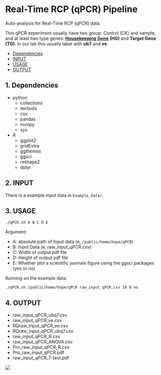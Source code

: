 # Real-Time RCP (qPCR) Pipeline
Auto-analysis for Real-Time RCP (qPCR) data.

This qPCR experiment usually have two group: Control (CK) and sample, and at least two type genes: **[Housekeeping Gene](https://en.wikipedia.org/wiki/Housekeeping_gene) (HG)** and **Target Gene (TG)**. In our lab this usually label with **ub7** and **ve**.

* [Dependencies](#Dependencies)
* [INPUT](#INPUT)
* [USAGE](#USAGE)
* [OUTPUT](#OUTPUT)
## 1. Dependencies
- python
  - collections
  - itertools
  - csv
  - pandas
  - numpy
  - sys
- R
  - ggplot2
  - gridExtra
  - ggthemes
  - ggsci
  - reshape2
  - dplyr
## 2. INPUT
There is a example input data in `Example_data/`.
## 3. USAGE
```
./qPCR.sh A B C D E
```
Argument:
- A: absolute path of Input data (e, `/public/home/hope/qPCR`)
- B: Input Data (e, raw_input_qPCR.csv)
- C: Width of output pdf file
- D: Height of output pdf file
- E: Whether plot a scientific journals figure using the ggsci packages (yes or no)

Running on the example data:
```
./qPCR.sh /public/home/hope/qPCR raw_input_qPCR.csv 18 8 no
```

## 4. OUTPUT
- raw_input_qPCR_ubq7.csv
- raw_input_qPCR_ve.csv
- RQraw_input_qPCR_ve.csv
- RQraw_input_qPCR_ubq7.csv
- raw_input_qPCR_R.csv
- raw_input_qPCR_ANOVA.csv
- Pro_raw_input_qPCR_R.csv
- Pro_raw_input_qPCR.pdf
- raw_input_qPCR_T-test.pdf

![](https://raw.githubusercontent.com/wiki/tiramisutes/blog_image/Pro_raw_input_qPCR.png)
